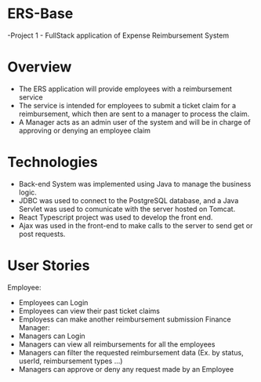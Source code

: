 # ERS-Base
-Project 1 - FullStack application of Expense Reimbursement System 

# Overview
- The ERS application will provide employees with a reimbursement service
- The service is intended for employees to submit a ticket claim for a reimbursement, which then are sent to a manager to process the claim. 
- A Manager acts as an admin user of the system and will be in charge of approving or denying an employee claim

# Technologies
- Back-end System was implemented using Java to manage the business logic.
- JDBC was used to connect to the PostgreSQL database, and a Java Servlet was used to comunicate with the server hosted on Tomcat.
- React Typescript project was used to develop the front end.
- Ajax was used in the front-end to make calls to the server to send get or post requests. 

# User Stories

Employee:
  - Employees can Login
  - Employees can view their past ticket claims
  - Employess can make another reimbursement submission
Finance Manager:
  - Managers can Login
  - Managers can view all reimbursements for all the employees
  - Managers can filter the requested reimbursement data (Ex. by status, userId, reimbursement types ...)
  - Managers can approve or deny any request made by an Employee
